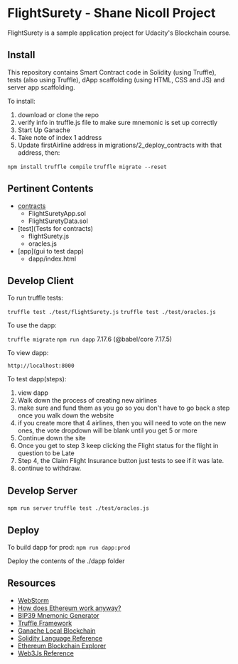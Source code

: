 # FlightSurety - Shane Nicoll Project

FlightSurety is a sample application project for Udacity's Blockchain course.

## Install

This repository contains Smart Contract code in Solidity (using Truffle), tests (also using Truffle), dApp scaffolding (using HTML, CSS and JS) and server app scaffolding.

To install:
1. download or clone the repo
2. verify info in truffle.js file to make sure mnemonic is set up correctly
3. Start Up Ganache
4. Take note of index 1 address
5. Update firstAirline address in migrations/2_deploy_contracts with that address, then:

`npm install`
`truffle compile`
`truffle migrate --reset`

## Pertinent Contents
- [contracts](build/contracts)
    - FlightSuretyApp.sol
    - FlightSuretyData.sol
- [test](Tests for contracts)
    - flightSurety.js
    - oracles.js
- [app](gui to test dapp)
    - dapp/index.html

## Develop Client

To run truffle tests:

`truffle test ./test/flightSurety.js`
`truffle test ./test/oracles.js`

To use the dapp:

`truffle migrate`
`npm run dapp`
7.17.6 (@babel/core 7.17.5)


To view dapp:

`http://localhost:8000`

To test dapp(steps):
1. view dapp
2. Walk down the process of creating new airlines
3. make sure and fund them as you go so you don't have to go back a step once you walk down the website
4. if you create more that 4 airlines, then you will need to vote on the new ones, the vote dropdown will be blank until you get 5 or more
5. Continue down the site
6. Once you get to step 3 keep clicking the Flight status for the flight in question to be Late
7. Step 4, the Claim Flight Insurance button just tests to see if it was late.
8. continue to withdraw.

## Develop Server

`npm run server`
`truffle test ./test/oracles.js`

## Deploy

To build dapp for prod:
`npm run dapp:prod`

Deploy the contents of the ./dapp folder


## Resources

* [WebStorm](https://www.jetbrains.com/webstorm/)
* [How does Ethereum work anyway?](https://medium.com/@preethikasireddy/how-does-ethereum-work-anyway-22d1df506369)
* [BIP39 Mnemonic Generator](https://iancoleman.io/bip39/)
* [Truffle Framework](http://truffleframework.com/)
* [Ganache Local Blockchain](http://truffleframework.com/ganache/)
* [Solidity Language Reference](http://solidity.readthedocs.io/en/v0.4.24/)
* [Ethereum Blockchain Explorer](https://etherscan.io/)
* [Web3Js Reference](https://github.com/ethereum/wiki/wiki/JavaScript-API)
